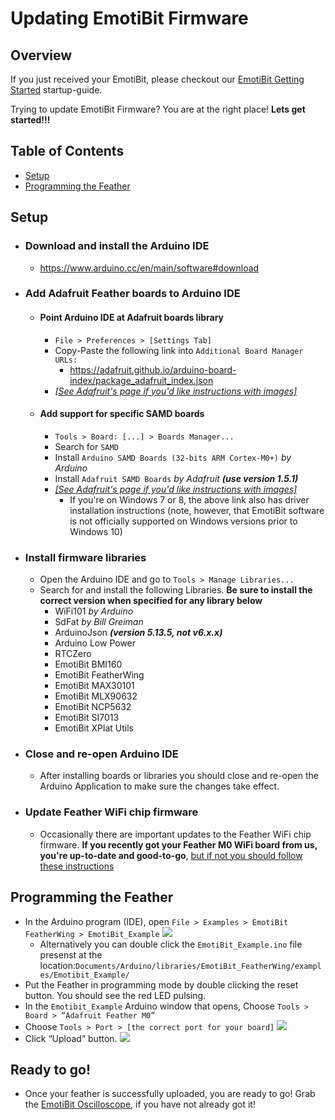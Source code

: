 # Updating EmotiBit Firmware

## Overview
If you just received your EmotiBit, please checkout our [EmotiBit Getting Started](./EmotiBit_Getting_Started.md) startup-guide.

Trying to update EmotiBit Firmware? You are at the right place! **Lets get started!!!**

## Table of Contents
- [Setup](#setup)
- [Programming the Feather](#programming-the-feather)

## Setup
- ### Download and install the Arduino IDE
  - https://www.arduino.cc/en/main/software#download
- ### Add Adafruit Feather boards to Arduino IDE
  - #### Point Arduino IDE at Adafruit boards library
    - `File > Preferences > [Settings Tab]`
    - Copy-Paste the following link into `Additional Board Manager URLs:` 
      - https://adafruit.github.io/arduino-board-index/package_adafruit_index.json
    - [*[See Adafruit's page if you'd like instructions with images]*](https://learn.adafruit.com/adafruit-feather-m0-wifi-atwinc1500/setup)
  - #### Add support for specific SAMD boards
    - `Tools > Board: [...] > Boards Manager...`
    - Search for `SAMD`
    - Install `Arduino SAMD Boards (32-bits ARM Cortex-M0+)` *by Arduino*
    - Install `Adafruit SAMD Boards` *by Adafruit* _**(use version 1.5.1)**_
    - [*[See Adafruit's page if you'd like instructions with images]*](https://learn.adafruit.com/adafruit-feather-m0-wifi-atwinc1500/using-with-arduino-ide)
      - If you're on Windows 7  or 8, the above link also has driver installation instructions (note, however, that EmotiBit software is not officially supported on Windows versions prior to Windows 10)
- ### Install firmware libraries
  - Open the Arduino IDE and go to `Tools > Manage Libraries...`
  - Search for and install the following Libraries. **Be sure to install the correct version when specified for any library below**
    - WiFi101 *by Arduino*
    - SdFat *by Bill Greiman*
    - ArduinoJson _**(version 5.13.5, not v6.x.x)**_
    - Arduino Low Power
    - RTCZero
    - EmotiBit BMI160
    - EmotiBit FeatherWing
    - EmotiBit MAX30101
    - EmotiBit MLX90632
    - EmotiBit NCP5632
    - EmotiBit SI7013
    - EmotiBit XPlat Utils
- ### Close and re-open Arduino IDE
  - After installing boards or libraries you should close and re-open the Arduino Application to make sure the changes take effect.
- ### Update Feather WiFi chip firmware
  - Occasionally there are important updates to the Feather WiFi chip firmware. **If you recently got your Feather M0 WiFi board from us, you're up-to-date and good-to-go**, [but if not you should follow these instructions](https://learn.adafruit.com/adafruit-feather-m0-wifi-atwinc1500/using-the-wifi-module)
## Programming the Feather
- In the Arduino program (IDE), open `File > Examples > EmotiBit FeatherWing > EmotiBit_Example`
  ![][arduino_chooseExample]
  - Alternatively you can double click the `EmotiBit_Example.ino` file presenst at the location:`Documents/Arduino/libraries/EmotiBit_FeatherWing/examples/Emotibit_Example/` 
- Put the Feather in programming mode by double clicking the reset button. You should see the red LED pulsing.
- In the `Emotibit_Example` Arduino window that opens, Choose `Tools > Board > “Adafruit Feather M0”`
- Choose `Tools > Port > [the correct port for your board]`
![][arduino_choosePort]
- Click “Upload” button.
![][arduino_upload_button]


## Ready to go!
- Once your feather is successfully uploaded, you are ready to go! Grab the [EmotiBit Oscilloscope](https://github.com/emotibit/ofxemotibit/releases/latest), if you have not already got it!

[comment]: <> (Add links to images below)

[arduino_chooseExample]: ../assets/arduino-choose_emotibit_example.png
[arduino_choosePort]: ../assets/arduino-uploading_FW.png
[arduino_upload_button]: ../../Arduino_upload_button.png